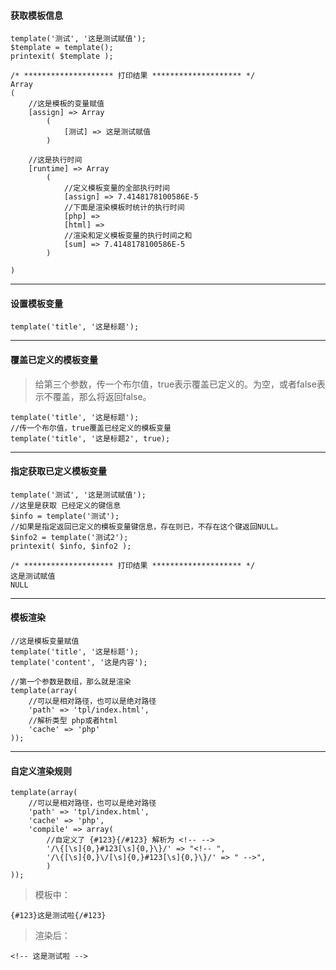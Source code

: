 #### 获取模板信息


```
template('测试', '这是测试赋值');
$template = template();
printexit( $template );
```


```
/* ******************** 打印结果 ******************** */
Array
(
    //这是模板的变量赋值
    [assign] => Array
        (
            [测试] => 这是测试赋值
        )
    
    //这是执行时间
    [runtime] => Array
        (
            //定义模板变量的全部执行时间
            [assign] => 7.4148178100586E-5
            //下面是渲染模板时统计的执行时间
            [php] =>
            [html] =>
            //渲染和定义模板变量的执行时间之和
            [sum] => 7.4148178100586E-5
        )

)

```

---



#### 设置模板变量


```
template('title', '这是标题');
```

---



#### 覆盖已定义的模板变量

> 给第三个参数，传一个布尔值，true表示覆盖已定义的。为空，或者false表示不覆盖，那么将返回false。

```
template('title', '这是标题');
//传一个布尔值，true覆盖已经定义的模板变量
template('title', '这是标题2', true);
```



---

#### 指定获取已定义模板变量

```
template('测试', '这是测试赋值');
//这里是获取 已经定义的键信息
$info = template('测试');
//如果是指定返回已定义的模板变量键信息，存在则已，不存在这个键返回NULL。
$info2 = template('测试2');
printexit( $info, $info2 );
```


```
/* ******************** 打印结果 ******************** */
这是测试赋值
NULL
```


---


#### 模板渲染


```
//这是模板变量赋值
template('title', '这是标题');
template('content', '这是内容');

//第一个参数是数组，那么就是渲染
template(array(
	//可以是相对路径，也可以是绝对路径
	'path' => 'tpl/index.html',
	//解析类型 php或者html
	'cache' => 'php'
));
```


---


#### 自定义渲染规则


```
template(array(
	//可以是相对路径，也可以是绝对路径
	'path' => 'tpl/index.html',
	'cache' => 'php',
	'compile' => array(
		//自定义了 {#123}{/#123} 解析为 <!-- -->
        '/\{[\s]{0,}#123[\s]{0,}\}/' => "<!-- ",
        '/\{[\s]{0,}\/[\s]{0,}#123[\s]{0,}\}/' => " -->",
    	)
));
```

> 模板中：


```
{#123}这是测试啦{/#123}
```

> 渲染后：


```
<!-- 这是测试啦 -->
```
